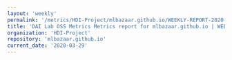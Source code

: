 ```yaml
---
layout: 'weekly'
permalink: '/metrics/HDI-Project/mlbazaar.github.io/WEEKLY-REPORT-2020-03-29'
title: 'DAI Lab OSS Metrics Metrics report for mlbazaar.github.io | WEEKLY-REPORT-2020-03-29'
organization: 'HDI-Project'
repository: 'mlbazaar.github.io'
current_date: '2020-03-29'
---
```

